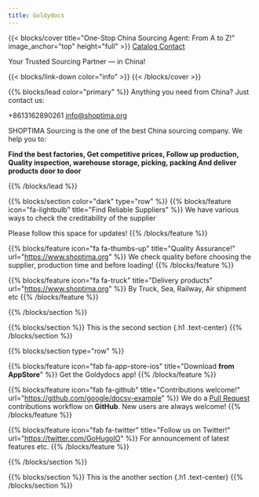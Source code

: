 ```yaml
---
title: Goldydocs
---
```


{{< blocks/cover title="One-Stop China Sourcing Agent: From A to Z!" image_anchor="top" height="full" >}}
<a class="btn btn-lg btn-primary me-3 mb-4" href="/docs/">
  Catalog <i class="fas fa-arrow-alt-circle-right ms-2"></i>
</a>
<a class="btn btn-lg btn-secondary me-3 mb-4" href="https://t.me/shoptima">
  Contact<i class="fab fa-telegram ms-2 "></i>
</a>
<p class="lead mt-5">Your Trusted Sourcing Partner &mdash; in China!</p>
{{< blocks/link-down color="info" >}}
{{< /blocks/cover >}}


{{% blocks/lead color="primary" %}}
Anything you need from China? Just contact us: 

<i class="fas fa-phone ms-2"></i> +8613162890261
<i class="fas fa-envelope"></i> info@shoptima.org

SHOPTIMA Sourcing is the one of the best China sourcing company. We help you to:

**Find the best factories, Get competitive prices, Follow up production, Quality inspection, warehouse storage, picking, packing And deliver products door to door**

{{% /blocks/lead %}}


{{% blocks/section color="dark" type="row" %}}
{{% blocks/feature icon="fa-lightbulb" title="Find Reliable Suppliers" %}}
We have various ways to check the creditability of the supplier

Please follow this space for updates!
{{% /blocks/feature %}}


{{% blocks/feature icon="fa fa-thumbs-up" title="Quality Assurance!" url="https://www.shoptima.org" %}}
We check quality before choosing the supplier, production time and before loading!
{{% /blocks/feature %}}


{{% blocks/feature icon="fa fa-truck" title="Delivery products" url="https://www.shoptima.org" %}}
By Truck, Sea, Railway, Air shipment etc 
{{% /blocks/feature %}}


{{% /blocks/section %}}


{{% blocks/section %}}
This is the second section
{.h1 .text-center}
{{% /blocks/section %}}


{{% blocks/section type="row" %}}

{{% blocks/feature icon="fab fa-app-store-ios" title="Download **from AppStore**" %}}
Get the Goldydocs app!
{{% /blocks/feature %}}

{{% blocks/feature icon="fab fa-github" title="Contributions welcome!"
    url="https://github.com/google/docsy-example" %}}
We do a [Pull Request](https://github.com/google/docsy-example/pulls)
contributions workflow on **GitHub**. New users are always welcome!
{{% /blocks/feature %}}

{{% blocks/feature icon="fab fa-twitter" title="Follow us on Twitter!"
    url="https://twitter.com/GoHugoIO" %}}
For announcement of latest features etc.
{{% /blocks/feature %}}

{{% /blocks/section %}}


{{% blocks/section %}}
This is the another section
{.h1 .text-center}
{{% /blocks/section %}}
